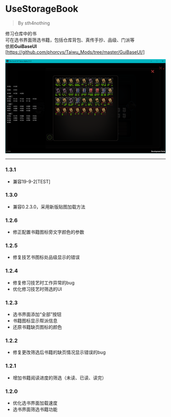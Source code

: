 # UseStorageBook
> By sth4nothing  


修习仓库中的书  
可在选书界面筛选书籍，包括仓库背包、真传手抄、品级、门派等  
依赖**GuiBaseUI** [https://github.com/phorcys/Taiwu_Mods/tree/master/GuiBaseUI/]

![Example](./example.png)


---
### 1.3.1
- 兼容19-9-2\[TEST\]

### 1.3.0
- 兼容0.2.3.0，采用新版贴图加载方法
 
### 1.2.6
- 修正配置书籍图标旁文字颜色的参数

### 1.2.5
- 修复技艺书图标处品级显示的错误

### 1.2.4
- 修复修习技艺时工作异常的bug
- 优化修习技艺时筛选的UI

### 1.2.3
- 选书界面添加“全部”按钮
- 书籍图标显示帮派信息
- 还原书籍缺页图标的颜色

### 1.2.2
- 修复更改筛选后书籍的缺页情况显示错误的bug  

### 1.2.1
- 增加书籍阅读进度的筛选（未读、已读、读完）  

### 1.2.0  
- 优化选书界面加载速度
- 选书界面筛选书籍功能
